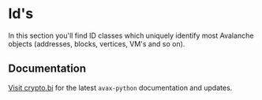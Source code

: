 # Id's

In this section you'll find ID classes which uniquely identify most Avalanche objects (addresses, blocks, vertices, VM's and so on).

## Documentation

[Visit crypto.bi](https://crypto.bi/) for the latest `avax-python` documentation and updates.